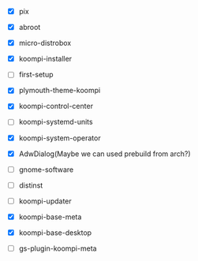 - [x] pix
- [x] abroot
- [x] micro-distrobox
- [x] koompi-installer
- [ ] first-setup
- [x] plymouth-theme-koompi
- [x] koompi-control-center
- [ ] koompi-systemd-units
- [x] koompi-system-operator
- [x] AdwDialog(Maybe we can used prebuild from arch?)
- [ ] gnome-software
- [ ] distinst
- [ ] koompi-updater
- [x] koompi-base-meta
- [x] koompi-base-desktop
- [ ] gs-plugin-koompi-meta


